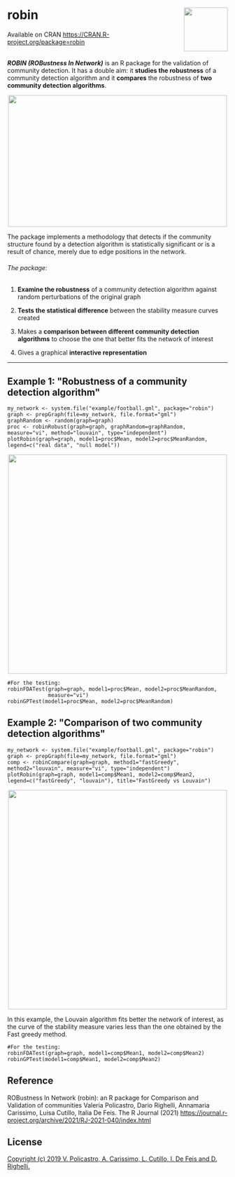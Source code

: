 # robin <img align= "right" src="https://github.com/ValeriaPolicastro/Paper-Robin/blob/master/images/Logo2.png" width="100" height="100" /> 
 Available on CRAN https://CRAN.R-project.org/package=robin
<br/><br>

**_ROBIN (ROBustness In Network)_** is an R package for the validation of community detection. It has a double aim: it **studies the robustness** of a community detection algorithm and it **compares** the robustness of **two community detection algorithms**. 

<p align="center">
  <img src="https://github.com/ValeriaPolicastro/Paper-Robin/blob/master/images/Schermata%20del%202019-09-23%2012-50-52.png" width="500" height="300" />
</p>


The package implements a methodology that detects if the community structure 
found by a detection algorithm is statistically significant or is a result 
of chance, merely due to edge positions in the network.

###### The package: 

1) **Examine the robustness** of a community detection algorithm against random perturbations of the original graph

2) **Tests the statistical difference** between the stability measure curves created

3) Makes a **comparison between different community detection algorithms** to choose the one that better fits the network of interest

4) Gives a graphical **interactive representation** 

---------------

## Example 1:   "Robustness of a community detection algorithm"
```{r}
my_network <- system.file("example/football.gml", package="robin")
graph <- prepGraph(file=my_network, file.format="gml")
graphRandom <- random(graph=graph)
proc <- robinRobust(graph=graph, graphRandom=graphRandom, measure="vi", method="louvain", type="independent")               
plotRobin(graph=graph, model1=proc$Mean, model2=proc$MeanRandom, legend=c("real data", "null model"))
```
<p align="center">
<img src="https://github.com/ValeriaPolicastro/Paper-Robin/blob/master/images/PlotRobin.png" width="500" height="500" />
</p>

```{r}
#For the testing:
robinFDATest(graph=graph, model1=proc$Mean, model2=proc$MeanRandom, 
             measure="vi")
robinGPTest(model1=proc$Mean, model2=proc$MeanRandom)
```

## Example 2:   "Comparison of two community detection algorithms"
```{r}
my_network <- system.file("example/football.gml", package="robin")
graph <- prepGraph(file=my_network, file.format="gml")
comp <- robinCompare(graph=graph, method1="fastGreedy", method2="louvain", measure="vi", type="independent")                
plotRobin(graph=graph, model1=comp$Mean1, model2=comp$Mean2, legend=c("fastGreedy", "louvain"), title="FastGreedy vs Louvain")
```
<p align="center">
<img src="https://github.com/ValeriaPolicastro/Paper-Robin/blob/master/images/PlotCompare.png" width="500" height="500"/>
</p>
In this example, the Louvain algorithm fits better the network of interest, as the curve of the stability measure varies less than the one obtained by the Fast greedy method.

```{r}
#For the testing:
robinFDATest(graph=graph, model1=comp$Mean1, model2=comp$Mean2)
robinGPTest(model1=comp$Mean1, model2=comp$Mean2)
```
## Reference
ROBustness In Network (robin): an R package for Comparison and Validation of communities Valeria Policastro, Dario Righelli, Annamaria Carissimo, Luisa Cutillo, Italia De Feis. The R Journal (2021) https://journal.r-project.org/archive/2021/RJ-2021-040/index.html

## License
[Copyright (c) 2019 V. Policastro,  A. Carissimo, L. Cutillo, I. De Feis and D. Righelli.](https://github.com/ValeriaPolicastro/robin/blob/master/LICENSE)
